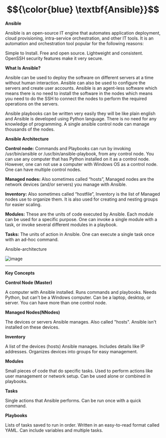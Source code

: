 
# $${\color{blue} \textbf{Ansible}}$$


**Ansible**

Ansible is an open-source IT engine that automates application deployment, cloud provisioning, intra-service orchestration, and other IT tools. It is an automation and orchestration tool popular for the following reasons: 

Simple to Install.
Free and open source.
Lightweight and consistent.
OpenSSH security features make it very secure.

**What Is Ansible?**

Ansible can be used to deploy the software on different servers at a time without human interaction. Ansible can also be used to configure the servers and create user accounts. Ansible is an agent-less software which means there is no need to install the software in the nodes which means you need to do the SSH to connect the nodes to perform the required operations on the servers.

Ansible playbooks can be written very easily they will be like plain english and Ansible is developed using Python language. There is no need for any knowledge of programming. A single ansible control node can manage thousands of the nodes.

**Ansible Architecture**

**Control node:** Commands and Playbooks can run by invoking /usr/bin/ansible or /usr/bin/ansible-playbook, from any control node. You can use any computer that has Python installed on it as a control node. However, one can not use a computer with Windows OS as a control node. One can have multiple control nodes.

**Managed nodes:** Also sometimes called “hosts”, Managed nodes are the network devices (and/or servers) you manage with Ansible.

**Inventory:** Also sometimes called “hostfile”, Inventory is the list of Managed nodes use to organize them. It is also used for creating and nesting groups for easier scaling.

**Modules:** These are the units of code executed by Ansible. Each module can be used for a specific purpose. One can invoke a single module with a task, or invoke several different modules in a playbook.

**Tasks:** The units of action in Ansible. One can execute a single task once with an ad-hoc command.

Ansible-architecture

![image](https://github.com/manojv022/Ansible/assets/167419795/deec21c6-cf9c-40ba-9309-baef686ebafa)





------------------------------------------------------------------------------------------------------------------------------------------------------------------------------------------------------------------------


**Key Concepts**

**Control Node (Master)**

A computer with Ansible installed.
Runs commands and playbooks.
Needs Python, but can't be a Windows computer.
Can be a laptop, desktop, or server.
You can have more than one control node.

**Managed Nodes(NNodes)**

The devices or servers Ansible manages. Also called "hosts".
Ansible isn't installed on these devices.

**Inventory**

A list of the devices (hosts) Ansible manages.
Includes details like IP addresses.
Organizes devices into groups for easy management.

**Modules**

Small pieces of code that do specific tasks.
Used to perform actions like user management or network setup.
Can be used alone or combined in playbooks.

**Tasks**

Single actions that Ansible performs.
Can be run once with a quick command.

**Playbooks**

Lists of tasks saved to run in order.
Written in an easy-to-read format called YAML.
Can include variables and multiple tasks.

